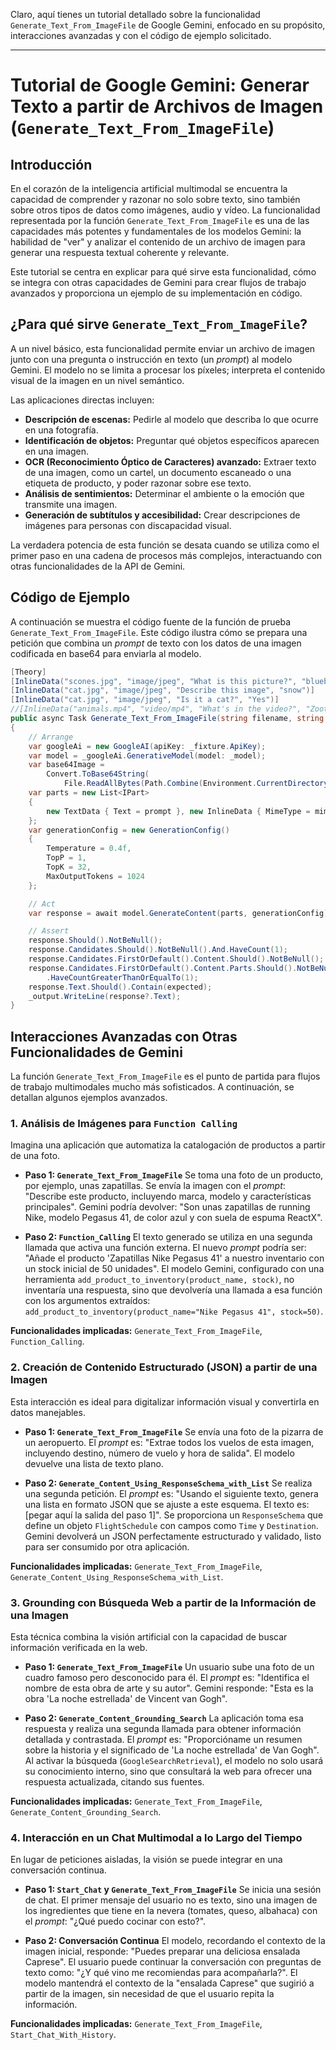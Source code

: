 Claro, aquí tienes un tutorial detallado sobre la funcionalidad `Generate_Text_From_ImageFile` de Google Gemini, enfocado en su propósito, interacciones avanzadas y con el código de ejemplo solicitado.

---

# Tutorial de Google Gemini: Generar Texto a partir de Archivos de Imagen (`Generate_Text_From_ImageFile`)

## Introducción

En el corazón de la inteligencia artificial multimodal se encuentra la capacidad de comprender y razonar no solo sobre texto, sino también sobre otros tipos de datos como imágenes, audio y vídeo. La funcionalidad representada por la función `Generate_Text_From_ImageFile` es una de las capacidades más potentes y fundamentales de los modelos Gemini: la habilidad de "ver" y analizar el contenido de un archivo de imagen para generar una respuesta textual coherente y relevante.

Este tutorial se centra en explicar para qué sirve esta funcionalidad, cómo se integra con otras capacidades de Gemini para crear flujos de trabajo avanzados y proporciona un ejemplo de su implementación en código.

## ¿Para qué sirve `Generate_Text_From_ImageFile`?

A un nivel básico, esta funcionalidad permite enviar un archivo de imagen junto con una pregunta o instrucción en texto (un *prompt*) al modelo Gemini. El modelo no se limita a procesar los píxeles; interpreta el contenido visual de la imagen en un nivel semántico.

Las aplicaciones directas incluyen:

*   **Descripción de escenas:** Pedirle al modelo que describa lo que ocurre en una fotografía.
*   **Identificación de objetos:** Preguntar qué objetos específicos aparecen en una imagen.
*   **OCR (Reconocimiento Óptico de Caracteres) avanzado:** Extraer texto de una imagen, como un cartel, un documento escaneado o una etiqueta de producto, y poder razonar sobre ese texto.
*   **Análisis de sentimientos:** Determinar el ambiente o la emoción que transmite una imagen.
*   **Generación de subtítulos y accesibilidad:** Crear descripciones de imágenes para personas con discapacidad visual.

La verdadera potencia de esta función se desata cuando se utiliza como el primer paso en una cadena de procesos más complejos, interactuando con otras funcionalidades de la API de Gemini.

## Código de Ejemplo

A continuación se muestra el código fuente de la función de prueba `Generate_Text_From_ImageFile`. Este código ilustra cómo se prepara una petición que combina un *prompt* de texto con los datos de una imagen codificada en base64 para enviarla al modelo.

```csharp
[Theory]
[InlineData("scones.jpg", "image/jpeg", "What is this picture?", "blueberries")]
[InlineData("cat.jpg", "image/jpeg", "Describe this image", "snow")]
[InlineData("cat.jpg", "image/jpeg", "Is it a cat?", "Yes")]
//[InlineData("animals.mp4", "video/mp4", "What's in the video?", "Zootopia")]
public async Task Generate_Text_From_ImageFile(string filename, string mimetype, string prompt, string expected)
{
    // Arrange
    var googleAi = new GoogleAI(apiKey: _fixture.ApiKey);
    var model = _googleAi.GenerativeModel(model: _model);
    var base64Image =
        Convert.ToBase64String(
            File.ReadAllBytes(Path.Combine(Environment.CurrentDirectory, "payload", filename)));
    var parts = new List<IPart>
    {
        new TextData { Text = prompt }, new InlineData { MimeType = mimetype, Data = base64Image }
    };
    var generationConfig = new GenerationConfig()
    {
        Temperature = 0.4f,
        TopP = 1,
        TopK = 32,
        MaxOutputTokens = 1024
    };

    // Act
    var response = await model.GenerateContent(parts, generationConfig);

    // Assert
    response.Should().NotBeNull();
    response.Candidates.Should().NotBeNull().And.HaveCount(1);
    response.Candidates.FirstOrDefault().Content.Should().NotBeNull();
    response.Candidates.FirstOrDefault().Content.Parts.Should().NotBeNull().And
        .HaveCountGreaterThanOrEqualTo(1);
    response.Text.Should().Contain(expected);
    _output.WriteLine(response?.Text);
}
```

## Interacciones Avanzadas con Otras Funcionalidades de Gemini

La función `Generate_Text_From_ImageFile` es el punto de partida para flujos de trabajo multimodales mucho más sofisticados. A continuación, se detallan algunos ejemplos avanzados.

### 1. Análisis de Imágenes para `Function Calling`

Imagina una aplicación que automatiza la catalogación de productos a partir de una foto.

*   **Paso 1: `Generate_Text_From_ImageFile`**
    Se toma una foto de un producto, por ejemplo, unas zapatillas. Se envía la imagen con el *prompt*: "Describe este producto, incluyendo marca, modelo y características principales". Gemini podría devolver: "Son unas zapatillas de running Nike, modelo Pegasus 41, de color azul y con suela de espuma ReactX".

*   **Paso 2: `Function_Calling`**
    El texto generado se utiliza en una segunda llamada que activa una función externa. El nuevo *prompt* podría ser: "Añade el producto 'Zapatillas Nike Pegasus 41' a nuestro inventario con un stock inicial de 50 unidades". El modelo Gemini, configurado con una herramienta `add_product_to_inventory(product_name, stock)`, no inventaría una respuesta, sino que devolvería una llamada a esa función con los argumentos extraídos: `add_product_to_inventory(product_name="Nike Pegasus 41", stock=50)`.

**Funcionalidades implicadas:** `Generate_Text_From_ImageFile`, `Function_Calling`.

### 2. Creación de Contenido Estructurado (JSON) a partir de una Imagen

Esta interacción es ideal para digitalizar información visual y convertirla en datos manejables.

*   **Paso 1: `Generate_Text_From_ImageFile`**
    Se envía una foto de la pizarra de un aeropuerto. El *prompt* es: "Extrae todos los vuelos de esta imagen, incluyendo destino, número de vuelo y hora de salida". El modelo devuelve una lista de texto plano.

*   **Paso 2: `Generate_Content_Using_ResponseSchema_with_List`**
    Se realiza una segunda petición. El *prompt* es: "Usando el siguiente texto, genera una lista en formato JSON que se ajuste a este esquema. El texto es: [pegar aquí la salida del paso 1]". Se proporciona un `ResponseSchema` que define un objeto `FlightSchedule` con campos como `Time` y `Destination`. Gemini devolverá un JSON perfectamente estructurado y validado, listo para ser consumido por otra aplicación.

**Funcionalidades implicadas:** `Generate_Text_From_ImageFile`, `Generate_Content_Using_ResponseSchema_with_List`.

### 3. Grounding con Búsqueda Web a partir de la Información de una Imagen

Esta técnica combina la visión artificial con la capacidad de buscar información verificada en la web.

*   **Paso 1: `Generate_Text_From_ImageFile`**
    Un usuario sube una foto de un cuadro famoso pero desconocido para él. El *prompt* es: "Identifica el nombre de esta obra de arte y su autor". Gemini responde: "Esta es la obra 'La noche estrellada' de Vincent van Gogh".

*   **Paso 2: `Generate_Content_Grounding_Search`**
    La aplicación toma esa respuesta y realiza una segunda llamada para obtener información detallada y contrastada. El *prompt* es: "Proporcióname un resumen sobre la historia y el significado de 'La noche estrellada' de Van Gogh". Al activar la búsqueda (`GoogleSearchRetrieval`), el modelo no solo usará su conocimiento interno, sino que consultará la web para ofrecer una respuesta actualizada, citando sus fuentes.

**Funcionalidades implicadas:** `Generate_Text_From_ImageFile`, `Generate_Content_Grounding_Search`.

### 4. Interacción en un Chat Multimodal a lo Largo del Tiempo

En lugar de peticiones aisladas, la visión se puede integrar en una conversación continua.

*   **Paso 1: `Start_Chat` y `Generate_Text_From_ImageFile`**
    Se inicia una sesión de chat. El primer mensaje del usuario no es texto, sino una imagen de los ingredientes que tiene en la nevera (tomates, queso, albahaca) con el *prompt*: "¿Qué puedo cocinar con esto?".

*   **Paso 2: Conversación Continua**
    El modelo, recordando el contexto de la imagen inicial, responde: "Puedes preparar una deliciosa ensalada Caprese". El usuario puede continuar la conversación con preguntas de texto como: "¿Y qué vino me recomiendas para acompañarla?". El modelo mantendrá el contexto de la "ensalada Caprese" que sugirió a partir de la imagen, sin necesidad de que el usuario repita la información.

**Funcionalidades implicadas:** `Generate_Text_From_ImageFile`, `Start_Chat_With_History`.